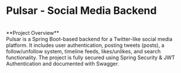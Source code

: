 <h1>Pulsar - Social Media Backend</h1><br>
**Project Overview**<br>
Pulsar is a Spring Boot-based backend for a Twitter-like social media platform. It includes user authentication, posting tweets (posts), a follow/unfollow system, timeline feeds, likes/unlikes, and search functionality.
The project is fully secured using Spring Security & JWT Authentication and documented with Swagger.
